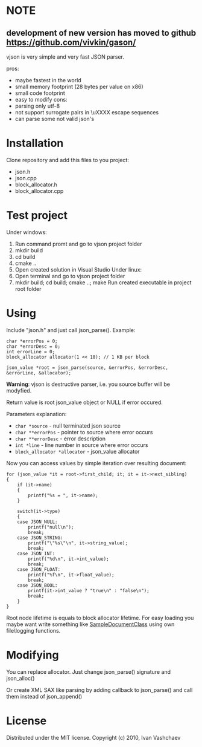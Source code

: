 # NOTE #
## development of new version has moved to github https://github.com/vivkin/gason/ ##

vjson is very simple and very fast JSON parser.

pros:
  * maybe fastest in the world
  * small memory footprint (28 bytes per value on x86)
  * small code footprint
  * easy to modify
cons:
  * parsing only utf-8
  * not support surrogate pairs in \uXXXX escape sequences
  * can parse some not valid json's

# Installation #
Clone repository and add this files to you project:
  * json.h
  * json.cpp
  * block\_allocator.h
  * block\_allocator.cpp

# Test project #
Under windows:
  1. Run command promt and go to vjson project folder
  1. mkdir build
  1. cd build
  1. cmake ..
  1. Open created solution in Visual Studio
Under linux:
  1. Open terminal and go to vjson project folder
  1. mkdir build; cd build; cmake ..; make
Run created executable in project root folder

# Using #
Include "json.h" and just call json\_parse(). Example:
```
char *errorPos = 0;
char *errorDesc = 0;
int errorLine = 0;
block_allocator allocator(1 << 10); // 1 KB per block
	
json_value *root = json_parse(source, &errorPos, &errorDesc, &errorLine, &allocator);
```
**Warning**: vjson is destructive parser, i.e. you source buffer will be modyfied.

Return value is root json\_value object or NULL if error occured.

Parameters explanation:
  * `char *source` - null terminated json source
  * `char **errorPos` - pointer to source where error occurs
  * `char **errorDesc` - error description
  * `int *line` - line number in source where error occurs
  * `block_allocator *allocator` - json\_value allocator

Now you can access values by simple iteration over resulting document:
```
for (json_value *it = root->first_child; it; it = it->next_sibling)
{
	if (it->name)
	{
		printf("%s = ", it->name);
	}

	switch(it->type)
	{
	case JSON_NULL:
		printf("null\n");
		break;
	case JSON_STRING:
		printf("\"%s\"\n", it->string_value);
		break;
	case JSON_INT:
		printf("%d\n", it->int_value);
		break;
	case JSON_FLOAT:
		printf("%f\n", it->float_value);
		break;
	case JSON_BOOL:
		printf(it->int_value ? "true\n" : "false\n");
		break;
	}
}
```
Root node lifetime is equals to block allocator lifetime. For easy loading you maybe want write something like [SampleDocumentClass](SampleDocumentClass.md) using own file\logging functions.

# Modifying #
You can replace allocator. Just change json\_parse() signature and json\_alloc()

Or create XML SAX like parsing by adding callback to json\_parse() and call them instead of json\_append()

# License #
Distributed under the MIT license. Copyright (c) 2010, Ivan Vashchaev